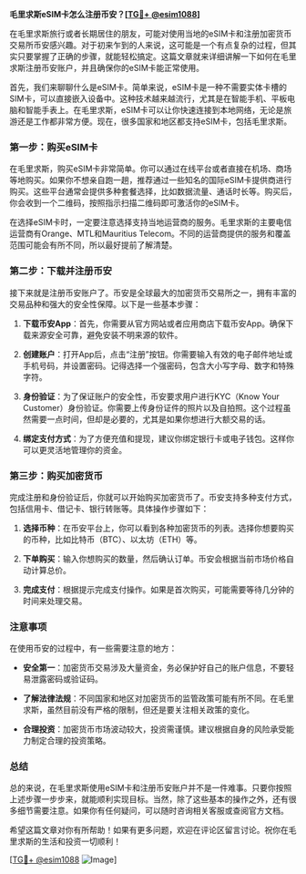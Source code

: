 **毛里求斯eSIM卡怎么注册币安？[[TG💪+ @esim1088](https://t.me/s/esim1088)]**

在毛里求斯旅行或者长期居住的朋友，可能对使用当地的eSIM卡和注册加密货币交易所币安感兴趣。对于初来乍到的人来说，这可能是一个有点复杂的过程，但其实只要掌握了正确的步骤，就能轻松搞定。这篇文章就来详细讲解一下如何在毛里求斯注册币安账户，并且确保你的eSIM卡能正常使用。

首先，我们来聊聊什么是eSIM卡。简单来说，eSIM卡是一种不需要实体卡槽的SIM卡，可以直接嵌入设备中。这种技术越来越流行，尤其是在智能手机、平板电脑和智能手表上。在毛里求斯，eSIM卡可以让你快速连接到本地网络，无论是旅游还是工作都非常方便。现在，很多国家和地区都支持eSIM卡，包括毛里求斯。

### 第一步：购买eSIM卡

在毛里求斯，购买eSIM卡非常简单。你可以通过在线平台或者直接在机场、商场等地购买。如果你不想亲自跑一趟，推荐通过一些知名的国际eSIM卡提供商进行购买。这些平台通常会提供多种套餐选择，比如数据流量、通话时长等。购买后，你会收到一个二维码，按照指示扫描二维码即可激活你的eSIM卡。

在选择eSIM卡时，一定要注意选择支持当地运营商的服务。毛里求斯的主要电信运营商有Orange、MTL和Mauritius Telecom。不同的运营商提供的服务和覆盖范围可能会有所不同，所以最好提前了解清楚。

### 第二步：下载并注册币安

接下来就是注册币安账户了。币安是全球最大的加密货币交易所之一，拥有丰富的交易品种和强大的安全性保障。以下是一些基本步骤：

1. **下载币安App**：首先，你需要从官方网站或者应用商店下载币安App。确保下载来源安全可靠，避免安装不明来源的软件。
   
2. **创建账户**：打开App后，点击“注册”按钮。你需要输入有效的电子邮件地址或手机号码，并设置密码。记得选择一个强密码，包含大小写字母、数字和特殊字符。

3. **身份验证**：为了保证账户的安全性，币安要求用户进行KYC（Know Your Customer）身份验证。你需要上传身份证件的照片以及自拍照。这个过程虽然需要一点时间，但却是必要的，尤其是如果你想进行大额交易的话。

4. **绑定支付方式**：为了方便充值和提现，建议你绑定银行卡或电子钱包。这样你可以更灵活地管理你的资金。

### 第三步：购买加密货币

完成注册和身份验证后，你就可以开始购买加密货币了。币安支持多种支付方式，包括信用卡、借记卡、银行转账等。具体操作步骤如下：

1. **选择币种**：在币安平台上，你可以看到各种加密货币的列表。选择你想要购买的币种，比如比特币（BTC）、以太坊（ETH）等。

2. **下单购买**：输入你想购买的数量，然后确认订单。币安会根据当前市场价格自动计算总价。

3. **完成支付**：根据提示完成支付操作。如果是首次购买，可能需要等待几分钟的时间来处理交易。

### 注意事项

在使用币安的过程中，有一些需要注意的地方：

- **安全第一**：加密货币交易涉及大量资金，务必保护好自己的账户信息，不要轻易泄露密码或验证码。
  
- **了解法律法规**：不同国家和地区对加密货币的监管政策可能有所不同。在毛里求斯，虽然目前没有严格的限制，但还是要关注相关政策的变化。

- **合理投资**：加密货币市场波动较大，投资需谨慎。建议根据自身的风险承受能力制定合理的投资策略。

### 总结

总的来说，在毛里求斯使用eSIM卡和注册币安账户并不是一件难事。只要你按照上述步骤一步步来，就能顺利实现目标。当然，除了这些基本的操作之外，还有很多细节需要注意。如果你有任何疑问，可以随时咨询相关客服或查阅官方文档。

希望这篇文章对你有所帮助！如果有更多问题，欢迎在评论区留言讨论。祝你在毛里求斯的生活和投资一切顺利！

[[TG💪+ @esim1088](https://t.me/s/esim1088) ![Image](https://i.postimg.cc/4NQfJmqS/Snipaste-2025-05-13-00-14-12.png)]